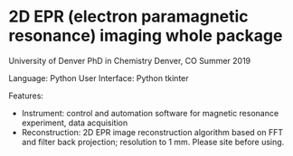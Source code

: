 # 2D EPR (electron paramagnetic resonance) imaging whole package


University of Denver
PhD in Chemistry
Denver, CO
Summer 2019

Language:
Python
User Interface: Python tkinter

Features:
- Instrument: control and automation software for magnetic resonance experiment, data acquisition
- Reconstruction: 2D EPR image reconstruction algorithm based on FFT and filter back projection; resolution to 1 mm. Please site before using.
